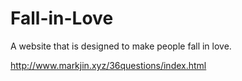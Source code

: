 # Fall-in-Love
A website that is designed to make people fall in love.

http://www.markjin.xyz/36questions/index.html
